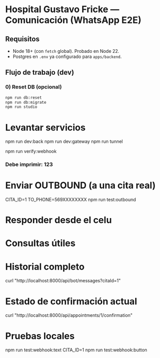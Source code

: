 # Hospital Gustavo Fricke — Comunicación (WhatsApp E2E)

## Requisitos
- Node 18+ (con `fetch` global). Probado en Node 22.
- Postgres en `.env` ya configurado para `apps/backend`.

## Flujo de trabajo (dev)

### 0) Reset DB (opcional)
```bash
npm run db:reset
npm run db:migrate
npm run studio
```
# Levantar servicios
npm run dev:back
npm run dev:gateway
npm run tunnel

npm run verify:webhook
### Debe imprimir: 123

# Enviar OUTBOUND (a una cita real)
CITA_ID=1 TO_PHONE=569XXXXXXXX npm run test:outbound

# Responder desde el celu

# Consultas útiles
# Historial completo
curl "http://localhost:8000/api/bot/messages?citaId=1"

# Estado de confirmación actual
curl "http://localhost:8000/api/appointments/1/confirmation"

# Pruebas locales
npm run test:webhook:text
CITA_ID=1 npm run test:webhook:button
